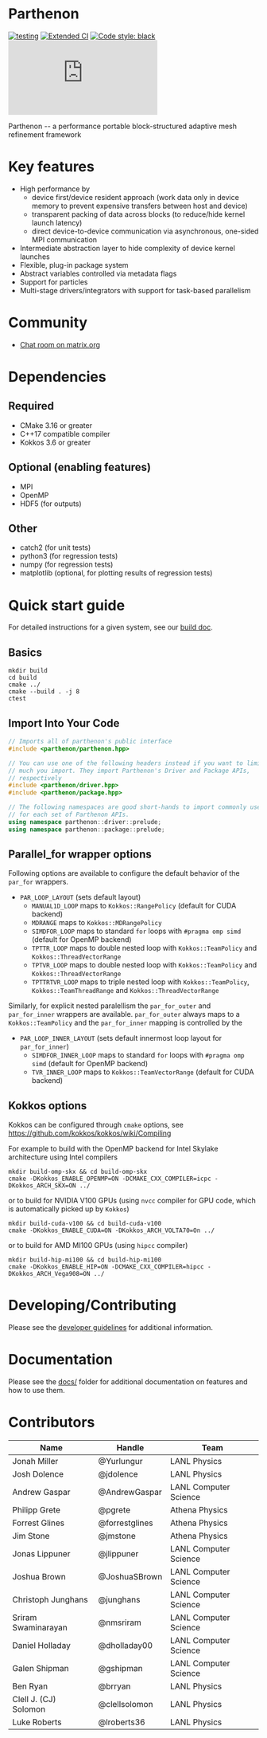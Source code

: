 # Parthenon

[![testing](https://github.com/lanl/parthenon/actions/workflows/ci-short.yml/badge.svg?branch=develop)](https://github.com/lanl/parthenon/actions/workflows/ci-short.yml)
[![Extended CI](https://github.com/lanl/parthenon/actions/workflows/ci-extended.yml/badge.svg?branch=develop)](https://github.com/lanl/parthenon/actions/workflows/ci-extended.yml)
[![Code style: black](https://img.shields.io/badge/code%20style-black-000000.svg)](https://github.com/psf/black)
[![Matrix chat](https://img.shields.io/matrix/parthenon-general:matrix.org)](https://app.element.io/#/room/#parthenon-general:matrix.org)

Parthenon -- a performance portable block-structured adaptive mesh refinement framework

# Key features

* High performance by
  * device first/device resident approach (work data only in device memory to prevent expensive transfers between host and device)
  * transparent packing of data across blocks (to reduce/hide kernel launch latency)
  * direct device-to-device communication via asynchronous, one-sided  MPI communication
* Intermediate abstraction layer to hide complexity of device kernel launches
* Flexible, plug-in package system
* Abstract variables controlled via metadata flags
* Support for particles
* Multi-stage drivers/integrators with support for task-based parallelism

# Community
* [Chat room on matrix.org](https://app.element.io/#/room/#parthenon-general:matrix.org)

# Dependencies

## Required

* CMake 3.16 or greater
* C++17 compatible compiler
* Kokkos 3.6 or greater

## Optional (enabling features)

* MPI
* OpenMP
* HDF5 (for outputs)

## Other

* catch2 (for unit tests)
* python3 (for regression tests)
* numpy (for regression tests)
* matplotlib (optional, for plotting results of regression tests)

# Quick start guide

For detailed instructions for a given system, see our [build doc](docs/building.md).

## Basics

    mkdir build
    cd build
    cmake ../
    cmake --build . -j 8
    ctest

## Import Into Your Code
```c++
// Imports all of parthenon's public interface
#include <parthenon/parthenon.hpp>

// You can use one of the following headers instead if you want to limit how
// much you import. They import Parthenon's Driver and Package APIs,
// respectively
#include <parthenon/driver.hpp>
#include <parthenon/package.hpp>

// The following namespaces are good short-hands to import commonly used names
// for each set of Parthenon APIs.
using namespace parthenon::driver::prelude;
using namespace parthenon::package::prelude;
```

## Parallel_for wrapper options

Following options are available to configure the default behavior of the `par_for` wrappers.

- `PAR_LOOP_LAYOUT` (sets default layout)
  - `MANUAL1D_LOOP` maps to `Kokkos::RangePolicy` (default for CUDA backend)
  - `MDRANGE` maps to `Kokkos::MDRangePolicy`
  - `SIMDFOR_LOOP` maps to standard `for` loops with `#pragma omp simd` (default for OpenMP backend)
  - `TPTTR_LOOP` maps to double nested loop with `Kokkos::TeamPolicy` and `Kokkos::ThreadVectorRange`
  - `TPTVR_LOOP` maps to double nested loop with `Kokkos::TeamPolicy` and `Kokkos::ThreadVectorRange`
  - `TPTTRTVR_LOOP` maps to triple nested loop with `Kokkos::TeamPolicy`, `Kokkos::TeamThreadRange` and `Kokkos::ThreadVectorRange`

Similarly, for explicit nested paralellism the `par_for_outer` and `par_for_inner` wrappers are available.
`par_for_outer` always maps to a `Kokkos::TeamPolicy` and the `par_for_inner` mapping is controlled by the
- `PAR_LOOP_INNER_LAYOUT` (sets default innermost loop layout for `par_for_inner`)
  - `SIMDFOR_INNER_LOOP` maps to standard `for` loops with `#pragma omp simd` (default for OpenMP backend)
  - `TVR_INNER_LOOP` maps to `Kokkos::TeamVectorRange` (default for CUDA backend)


## Kokkos options
Kokkos can be configured through `cmake` options, see https://github.com/kokkos/kokkos/wiki/Compiling

For example to build with the OpenMP backend for Intel Skylake architecture using Intel compilers

    mkdir build-omp-skx && cd build-omp-skx
    cmake -DKokkos_ENABLE_OPENMP=ON -DCMAKE_CXX_COMPILER=icpc -DKokkos_ARCH_SKX=ON ../

or to build for NVIDIA V100 GPUs (using `nvcc` compiler for GPU code, which is automatically picked up by `Kokkos`)

    mkdir build-cuda-v100 && cd build-cuda-v100
    cmake -DKokkos_ENABLE_CUDA=ON -DKokkos_ARCH_VOLTA70=On ../

or to build for AMD MI100 GPUs (using `hipcc` compiler)

    mkdir build-hip-mi100 && cd build-hip-mi100
    cmake -DKokkos_ENABLE_HIP=ON -DCMAKE_CXX_COMPILER=hipcc -DKokkos_ARCH_Vega908=ON ../

# Developing/Contributing

Please see the [developer guidelines](CONTRIBUTING.md) for additional information.

# Documentation

Please see the [docs/](docs/README.md) folder for additional documentation on features and
how to use them.

# Contributors

| Name          | Handle                | Team              |
|----------|--------------|------------|
| Jonah Miller | @Yurlungur  | LANL Physics  |
| Josh Dolence | @jdolence | LANL Physics |
| Andrew Gaspar | @AndrewGaspar | LANL Computer Science |
| Philipp Grete | @pgrete | Athena Physics |
| Forrest Glines | @forrestglines | Athena Physics |
| Jim Stone | @jmstone | Athena Physics |
| Jonas Lippuner | @jlippuner | LANL Computer Science |
| Joshua Brown | @JoshuaSBrown | LANL Computer Science |
| Christoph Junghans | @junghans | LANL Computer Science |
| Sriram Swaminarayan | @nmsriram | LANL Computer Science |
| Daniel Holladay | @dholladay00 | LANL Computer Science |
| Galen Shipman | @gshipman | LANL Computer Science |
| Ben Ryan | @brryan | LANL Physics |
| Clell J. (CJ) Solomon | @clellsolomon | LANL Physics |
| Luke Roberts | @lroberts36 | LANL Physics |

